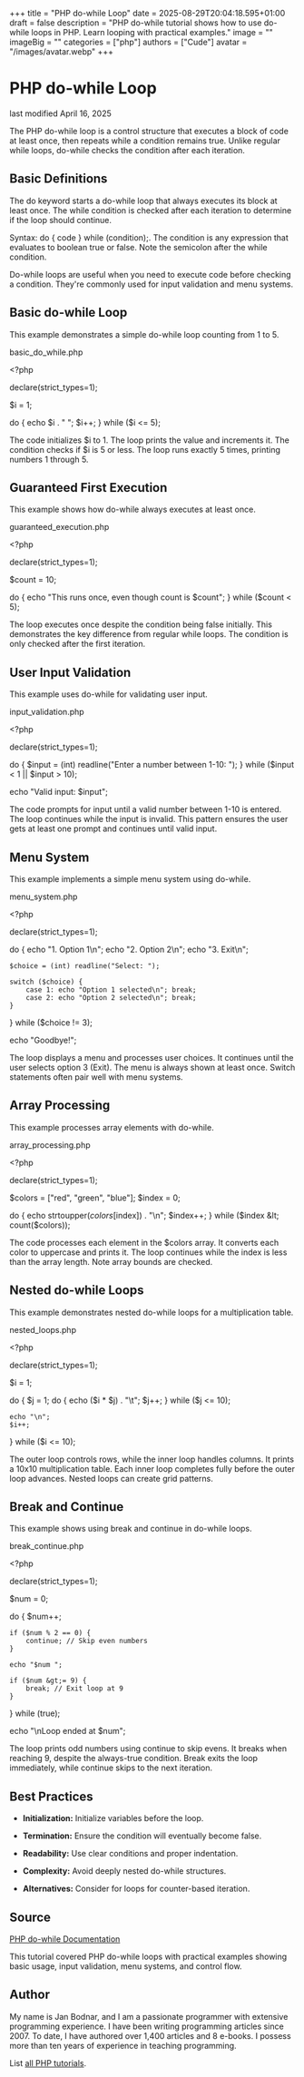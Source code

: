 +++
title = "PHP do-while Loop"
date = 2025-08-29T20:04:18.595+01:00
draft = false
description = "PHP do-while tutorial shows how to use do-while loops in PHP. Learn looping with practical examples."
image = ""
imageBig = ""
categories = ["php"]
authors = ["Cude"]
avatar = "/images/avatar.webp"
+++

# PHP do-while Loop

last modified April 16, 2025

The PHP do-while loop is a control structure that executes a block
of code at least once, then repeats while a condition remains true. Unlike
regular while loops, do-while checks the condition after each iteration.

## Basic Definitions

The do keyword starts a do-while loop that always executes its
block at least once. The while condition is checked after each
iteration to determine if the loop should continue.

Syntax: do { code } while (condition);. The condition is any
expression that evaluates to boolean true or false. Note the semicolon
after the while condition.

Do-while loops are useful when you need to execute code before checking
a condition. They're commonly used for input validation and menu systems.

## Basic do-while Loop

This example demonstrates a simple do-while loop counting from 1 to 5.

basic_do_while.php
  

&lt;?php

declare(strict_types=1);

$i = 1;

do {
    echo $i . " ";
    $i++;
} while ($i &lt;= 5);

The code initializes $i to 1. The loop prints the value and
increments it. The condition checks if $i is 5 or less. The
loop runs exactly 5 times, printing numbers 1 through 5.

## Guaranteed First Execution

This example shows how do-while always executes at least once.

guaranteed_execution.php
  

&lt;?php

declare(strict_types=1);

$count = 10;

do {
    echo "This runs once, even though count is $count";
} while ($count &lt; 5);

The loop executes once despite the condition being false initially. This
demonstrates the key difference from regular while loops. The condition
is only checked after the first iteration.

## User Input Validation

This example uses do-while for validating user input.

input_validation.php
  

&lt;?php

declare(strict_types=1);

do {
    $input = (int) readline("Enter a number between 1-10: ");
} while ($input &lt; 1 || $input &gt; 10);

echo "Valid input: $input";

The code prompts for input until a valid number between 1-10 is entered.
The loop continues while the input is invalid. This pattern ensures the
user gets at least one prompt and continues until valid input.

## Menu System

This example implements a simple menu system using do-while.

menu_system.php
  

&lt;?php

declare(strict_types=1);

do {
    echo "1. Option 1\n";
    echo "2. Option 2\n";
    echo "3. Exit\n";
    
    $choice = (int) readline("Select: ");
    
    switch ($choice) {
        case 1: echo "Option 1 selected\n"; break;
        case 2: echo "Option 2 selected\n"; break;
    }
} while ($choice != 3);

echo "Goodbye!";

The loop displays a menu and processes user choices. It continues until
the user selects option 3 (Exit). The menu is always shown at least once.
Switch statements often pair well with menu systems.

## Array Processing

This example processes array elements with do-while.

array_processing.php
  

&lt;?php

declare(strict_types=1);

$colors = ["red", "green", "blue"];
$index = 0;

do {
    echo strtoupper($colors[$index]) . "\n";
    $index++;
} while ($index &lt; count($colors));

The code processes each element in the $colors array. It
converts each color to uppercase and prints it. The loop continues while
the index is less than the array length. Note array bounds are checked.

## Nested do-while Loops

This example demonstrates nested do-while loops for a multiplication table.

nested_loops.php
  

&lt;?php

declare(strict_types=1);

$i = 1;

do {
    $j = 1;
    do {
        echo ($i * $j) . "\t";
        $j++;
    } while ($j &lt;= 10);
    
    echo "\n";
    $i++;
} while ($i &lt;= 10);

The outer loop controls rows, while the inner loop handles columns. It
prints a 10x10 multiplication table. Each inner loop completes fully
before the outer loop advances. Nested loops can create grid patterns.

## Break and Continue

This example shows using break and continue in do-while loops.

break_continue.php
  

&lt;?php

declare(strict_types=1);

$num = 0;

do {
    $num++;
    
    if ($num % 2 == 0) {
        continue; // Skip even numbers
    }
    
    echo "$num ";
    
    if ($num &gt;= 9) {
        break; // Exit loop at 9
    }
} while (true);

echo "\nLoop ended at $num";

The loop prints odd numbers using continue to skip evens. It breaks when
reaching 9, despite the always-true condition. Break exits the loop
immediately, while continue skips to the next iteration.

## Best Practices

- **Initialization:** Initialize variables before the loop.

- **Termination:** Ensure the condition will eventually become false.

- **Readability:** Use clear conditions and proper indentation.

- **Complexity:** Avoid deeply nested do-while structures.

- **Alternatives:** Consider for loops for counter-based iteration.

## Source

[PHP do-while Documentation](https://www.php.net/manual/en/control-structures.do.while.php)

This tutorial covered PHP do-while loops with practical examples showing
basic usage, input validation, menu systems, and control flow.

## Author

My name is Jan Bodnar, and I am a passionate programmer with extensive
programming experience. I have been writing programming articles since 2007.
To date, I have authored over 1,400 articles and 8 e-books. I possess more
than ten years of experience in teaching programming.

List [all PHP tutorials](/php/).